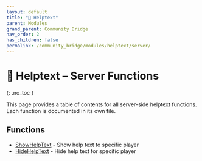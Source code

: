 ```yaml
---
layout: default
title: "💬 Helptext"
parent: Modules
grand_parent: Community Bridge
nav_order: 2
has_children: false
permalink: /community_bridge/modules/helptext/server/
---
```


# 💬 Helptext – Server Functions
{: .no_toc }

This page provides a table of contents for all server-side helptext functions. Each function is documented in its own file.

## Functions

- [ShowHelpText](ShowHelpText.md) - Show help text to specific player
- [HideHelpText](HideHelpText.md) - Hide help text for specific player
